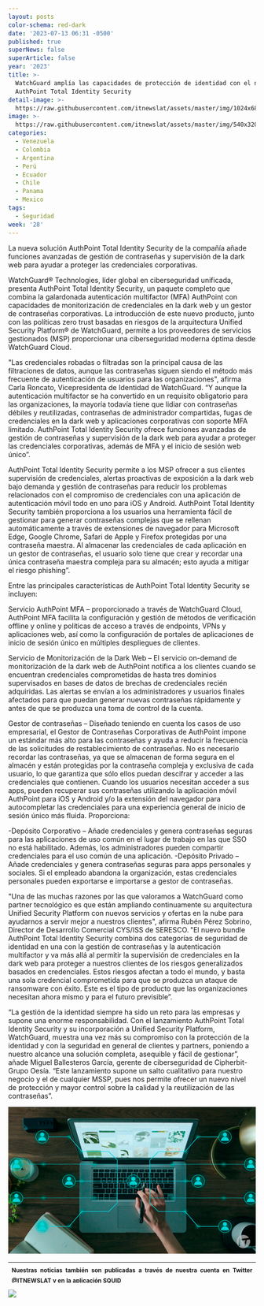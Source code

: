 ```yaml
---
layout: posts
color-schema: red-dark
date: '2023-07-13 06:31 -0500'
published: true
superNews: false
superArticle: false
year: '2023'
title: >-
  WatchGuard amplía las capacidades de protección de identidad con el nuevo
  AuthPoint Total Identity Security 
detail-image: >-
  https://raw.githubusercontent.com/itnewslat/assets/master/img/1024x680/identidad-digital-g.jpg
image: >-
  https://raw.githubusercontent.com/itnewslat/assets/master/img/540x320/identidad-digital-p.jpg
categories:
  - Venezuela
  - Colombia
  - Argentina
  - Perú
  - Ecuador
  - Chile
  - Panama
  - Mexico
tags:
  - Seguridad
week: '28'
---
```

La nueva solución AuthPoint Total Identity Security de la compañía añade funciones avanzadas de gestión de contraseñas y supervisión de la dark web para ayudar a proteger las credenciales corporativas. 

WatchGuard® Technologies, líder global en ciberseguridad unificada, presenta AuthPoint Total Identity Security, un paquete completo que combina la galardonada autenticación multifactor (MFA) AuthPoint con capacidades de monitorización de credenciales en la dark web y un gestor de contraseñas corporativas. La introducción de este nuevo producto, junto con las políticas zero trust basadas en riesgos de la arquitectura Unified Security Platform® de WatchGuard, permite a los proveedores de servicios gestionados (MSP) proporcionar una ciberseguridad moderna óptima desde WatchGuard Cloud.  
 

"Las credenciales robadas o filtradas son la principal causa de las filtraciones de datos, aunque las contraseñas siguen siendo el método más frecuente de autenticación de usuarios para las organizaciones", afirma Carla Roncato, Vicepresidenta de Identidad de WatchGuard. “Y aunque la autenticación multifactor se ha convertido en un requisito obligatorio para las organizaciones, la mayoría todavía tiene que lidiar con contraseñas débiles y reutilizadas, contraseñas de administrador compartidas, fugas de credenciales en la dark web y aplicaciones corporativas con soporte MFA limitado. AuthPoint Total Identity Security ofrece funciones avanzadas de gestión de contraseñas y supervisión de la dark web para ayudar a proteger las credenciales corporativas, además de MFA y el inicio de sesión web único”.   

AuthPoint Total Identity Security permite a los MSP ofrecer a sus clientes supervisión de credenciales, alertas proactivas de exposición a la dark web bajo demanda y gestión de contraseñas para reducir los problemas relacionados con el compromiso de credenciales con una aplicación de autenticación móvil todo en uno para iOS y Android. AuthPoint Total Identity Security también proporciona a los usuarios una herramienta fácil de gestionar para generar contraseñas complejas que se rellenan automáticamente a través de extensiones de navegador para Microsoft Edge, Google Chrome, Safari de Apple y Firefox protegidas por una contraseña maestra. Al almacenar las credenciales de cada aplicación en un gestor de contraseñas, el usuario solo tiene que crear y recordar una única contraseña maestra compleja para su almacén; esto ayuda a mitigar el riesgo phishing”.   

Entre las principales características de AuthPoint Total Identity Security se incluyen: 

Servicio AuthPoint MFA – proporcionado a través de WatchGuard Cloud, AuthPoint MFA facilita la configuración y gestión de métodos de verificación offline y online y políticas de acceso a través de endpoints, VPNs y aplicaciones web, así como la configuración de portales de aplicaciones de inicio de sesión único en múltiples despliegues de clientes.   
 

Servicio de Monitorización de la Dark Web – El servicio on-demand de monitorización de la dark web de AuthPoint notifica a los clientes cuando se encuentran credenciales comprometidas de hasta tres dominios supervisados en bases de datos de brechas de credenciales recién adquiridas. Las alertas se envían a los administradores y usuarios finales afectados para que puedan generar nuevas contraseñas rápidamente y antes de que se produzca una toma de control de la cuenta.   
 

Gestor de contraseñas – Diseñado teniendo en cuenta los casos de uso empresarial, el Gestor de Contraseñas Corporativas de AuthPoint impone un estándar más alto para las contraseñas y ayuda a reducir la frecuencia de las solicitudes de restablecimiento de contraseñas. No es necesario recordar las contraseñas, ya que se almacenan de forma segura en el almacén y están protegidas por la contraseña compleja y exclusiva de cada usuario, lo que garantiza que sólo ellos puedan descifrar y acceder a las credenciales que contienen. Cuando los usuarios necesitan acceder a sus apps, pueden recuperar sus contraseñas utilizando la aplicación móvil AuthPoint para iOS y Android y/o la extensión del navegador para autocompletar las credenciales para una experiencia general de inicio de sesión único más fluida. Proporciona:  

-Depósito Corporativo – Añade credenciales y genera contraseñas seguras para las aplicaciones de uso común en el lugar de trabajo en las que SSO no está habilitado. Además, los administradores pueden compartir credenciales para el uso común de una aplicación. 
-Depósito Privado – Añade credenciales y genera contraseñas seguras para apps personales y sociales. Si el empleado abandona la organización, estas credenciales personales pueden exportarse e importarse a gestor de contraseñas.

 

"Una de las muchas razones por las que valoramos a WatchGuard como partner tecnológico es que están ampliando continuamente su arquitectura Unified Security Platform con nuevos servicios y ofertas en la nube para ayudarnos a servir mejor a nuestros clientes", afirma Rubén Pérez Sobrino, Director de Desarrollo Comercial CYS/ISS de SERESCO. "El nuevo bundle AuthPoint Total Identity Security combina dos categorías de seguridad de identidad en una con la gestión de contraseñas y la autenticación multifactor y va más allá al permitir la supervisión de credenciales en la dark web para proteger a nuestros clientes de los riesgos generalizados basados en credenciales. Estos riesgos afectan a todo el mundo, y basta una sola credencial comprometida para que se produzca un ataque de ransomware con éxito. Este es el tipo de producto que las organizaciones necesitan ahora mismo y para el futuro previsible”.

   
“La gestión de la identidad siempre ha sido un reto para las empresas y supone una enorme responsabilidad. Con el lanzamiento AuthPoint Total Identity Security y su incorporación a Unified Security Platform, WatchGuard, muestra una vez más su compromiso con la protección de la identidad y con la seguridad en general de clientes y partners, poniendo a nuestro alcance una solución completa, asequible y fácil de gestionar”, añade Miguel Ballesteros García, gerente de ciberseguridad de Cipherbit-Grupo Oesía. “Este lanzamiento supone un salto cualitativo para nuestro negocio y el de cualquier MSSP, pues nos permite ofrecer un nuevo nivel de protección y mayor control sobre la calidad y la reutilización de las contraseñas”.  

![](https://raw.githubusercontent.com/itnewslat/assets/master/img/540x320/identidad-digital-p.jpg)

<table style="height: 42px;" width="569">
<tbody>
<tr>
<td style="text-align: justify;"><sub><strong>Nuestras noticias también son publicadas a través de nuestra cuenta en Twitter <a href="https://twitter.com/itnewslat?lang=es">@ITNEWSLAT</a> y en la aplicación <a href="https://squidapp.co/en/">SQUID</a></strong></sub></td>
</tr>
</tbody>
</table>
<img src="https://tracker.metricool.com/c3po.jpg?hash=56f88a41e39ab42c063cc51676587a04"/>